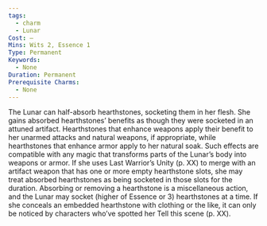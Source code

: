 ```yaml
---
tags:
  - charm
  - Lunar
Cost: —
Mins: Wits 2, Essence 1
Type: Permanent
Keywords:
  - None
Duration: Permanent
Prerequisite Charms:
  - None
---
```

The Lunar can half-absorb hearthstones, socketing them in her flesh. She gains absorbed hearthstones’ benefits as though they were socketed in an attuned artifact. Hearthstones that enhance weapons apply their benefit to her unarmed attacks and natural weapons, if appropriate, while hearthstones that enhance armor apply to her natural soak. Such effects are compatible with any magic that transforms parts of the Lunar’s body into weapons or armor. If she uses Last Warrior’s Unity (p. XX) to merge with an artifact weapon that has one or more empty hearthstone slots, she may treat absorbed hearthstones as being socketed in those slots for the duration. Absorbing or removing a hearthstone is a miscellaneous action, and the Lunar may socket (higher of Essence or 3) hearthstones at a time. If she conceals an embedded hearthstone with clothing or the like, it can only be noticed by characters who’ve spotted her Tell this scene (p. XX).
